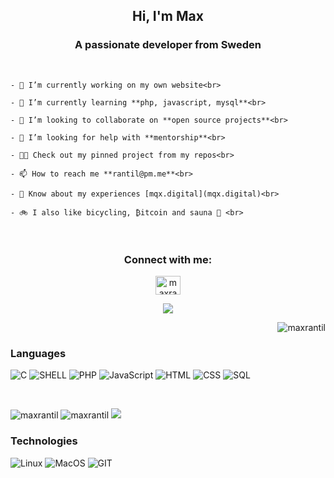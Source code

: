 <h2 align="center">Hi, I'm Max</h2>
<h3 align="center">A passionate developer from Sweden</h3>

<p style="text-align-last: center"><br>
   
    - 🔭 I’m currently working on my own website<br>

    - 🌱 I’m currently learning **php, javascript, mysql**<br>

    - 👯 I’m looking to collaborate on **open source projects**<br>

    - 🤝 I’m looking for help with **mentorship**<br>

    - 👨‍💻 Check out my pinned project from my repos<br>

    - 📫 How to reach me **rantil@pm.me**<br>

    - 📄 Know about my experiences [mqx.digital](mqx.digital)<br>

    - 🚲 I also like bicycling, ₿itcoin and sauna 🧖 <br>

</p>

<br>
   
<h3 align="center">Connect with me:</h3>
<p align="center">
<a href="https://linkedin.com/in/maxrantil" target="blank"><img align="center" src="https://raw.githubusercontent.com/rahuldkjain/github-profile-readme-generator/master/src/images/icons/Social/linked-in-alt.svg" alt="maxrantil" height="30" width="40" /></a>
</p>

<p align="center"><img src="https://readme-typing-svg.herokuapp.com/?lines=Student%20of%20school%2042%20-%20Hive%20Helsinki;Always%20learning&font=Fira%20Code&center=true&width=700&height=45&color=3382FF&vCenter=true&size=22"></p>
<p align="right"><img src="https://komarev.com/ghpvc/?username=maxrantil&label=views&color=0e75b6&style=flat" alt="maxrantil" /></p>

### Languages

![C](https://img.shields.io/badge/-C-000?&logo=C)
![SHELL](https://img.shields.io/badge/-shell-000?&logo=shell)
![PHP](https://img.shields.io/badge/-PHP-000?&logo=PHP)
![JavaScript](https://img.shields.io/badge/-JavaScript-000?&logo=JavaScript)
![HTML](https://img.shields.io/badge/-HTML-000?&logo=HTML)
![CSS](https://img.shields.io/badge/-CSS-000?&logo=CSS)
![SQL](https://img.shields.io/badge/-SQL-000?&logo=MySQL)

<br>
<p float="center">
   <img src="https://github-readme-stats.vercel.app/api/top-langs?username=maxrantil&show_icons=true&theme=gruvbox&locale=en&layout=compact" alt="maxrantil" />
   <img src="https://github-readme-stats.vercel.app/api?username=maxrantil&show_icons=true&theme=gruvbox&locale=en" alt="maxrantil" />  
   <img src="https://gidigi.com/cdn/love.gif">
</p>

### Technologies

![Linux](https://img.shields.io/badge/-Linux-000?&logo=Linux)
![MacOS](https://img.shields.io/badge/-MacOS-000?&logo=MacOS)
![GIT](https://img.shields.io/badge/-GIT-000?&logo=GIT)

